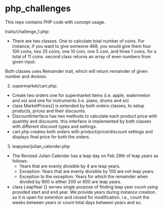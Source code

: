 # php_challenges
This repo contains PHP code with concept usage.

traits/challenge_1.php:
- There are two classes. 
One to calculate total number of coins. For instance, if you want to give someone 468, you would give them four 100 coins, two 25 coins, one 10 coin, one 5 coin, and three 1 coins, for a total of 11 coins.
second class returns an array of even numbers from given input.

Both classes uses Remainder trait, which will return remainder of given number and division.
 
2) supermarket/cart.php:
- Create two orders one for supermarket items (i.e. apple, watermelon and so) and one for instruments (i.e. piano, drums and so)
- class MarketPrices{} is extended by both orders classes, to setup products, prices and their discounts.
- DiscountInterface has two methods to calculate each product price with quantity and discounts. this interface is implemented by both classes with different discount types and settings.
- cart.php creates both orders with product/price/discount settings and displays final price for both the orders.

3) leapyear/julian_calender.php
- The Revised Julian Calendar has a leap day on Feb 29th of leap years as follows:
  - Years that are evenly divisible by 4 are leap years. 
  - Exception: Years that are evenly divisible by 100 are not leap years.
  - Exception to the exception: Years for which the remainder when divided by 900 is either 200 or 600 are leap years.
- class LeapYear {} serves single purpose of finding leap year count using provided start and end year. We provide years during instance creation. so it is open for extention and closed for modification. i.e., count the weeks between years or count total days between years and so.
